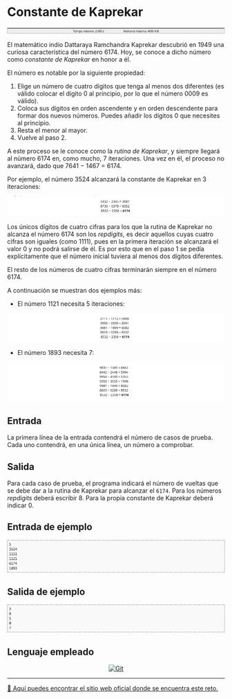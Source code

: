 # Constante de Kaprekar

![Entrada del programa](images/tiempoMemoria.png)

El matemático indio Dattaraya Ramchandra Kaprekar descubrió en 1949 una curiosa característica del número 6174. Hoy, se conoce a dicho número como *constante de Kaprekar* en honor a él.

El número es notable por la siguiente propiedad:

1. Elige un número de cuatro dígitos que tenga al menos dos diferentes (es válido colocar el dígito 0 al principio, por lo que el número 0009 es válido).
2. Coloca sus dígitos en orden ascendente y en orden descendente para formar dos nuevos números. Puedes añadir los dígitos 0 que necesites al principio.
3. Resta el menor al mayor.
4. Vuelve al paso 2.

A este proceso se le conoce como la *rutina de Kaprekar*, y siempre llegará al número 6174 en, como mucho, 7 iteraciones. Una vez en él, el proceso no avanzará, dado que 7641 − 1467 = 6174.

Por ejemplo, el número 3524 alcanzará la constante de Kaprekar en 3 iteraciones:

![Entrada del programa](images/ejemplo1.png)

Los únicos dígitos de cuatro cifras para los que la rutina de Kaprekar no alcanza el número 6174 son los *repdigits*, es decir aquellos cuyas cuatro cifras son iguales (como 1111), pues en la primera iteración se alcanzará el valor 0 y no podrá salirse de él. Es por esto que en el paso 1 se pedía explícitamente que el número inicial tuviera al menos dos dígitos diferentes.

El resto de los números de cuatro cifras terminarán siempre en el número 6174.

A continuación se muestran dos ejemplos más:

* El número 1121 necesita 5 iteraciones:

![Entrada del programa](images/ejemplo2.png)

* El número 1893 necesita 7:

![Entrada del programa](images/ejemplo3.png)

## Entrada

La primera línea de la entrada contendrá el número de casos de prueba. Cada uno contendrá, en una única línea, un número a comprobar.

## Salida

Para cada caso de prueba, el programa indicará el número de vueltas que se debe dar a la rutina de Kaprekar para alcanzar el `6174`. Para los números *repdigits* deberá escribir 8. Para la propia constante de Kaprekar deberá indicar 0.

## Entrada de ejemplo

![Entrada del programa](images/entrada.png)

## Salida de ejemplo

![Salida del programa](images/salida.png)

## Lenguaje empleado

<p align="center">
	<a href="https://www.swift.org">
	    <img src="https://img.shields.io/badge/Swift-FA7343?style=for-the-badge&logo=swift&logoColor=white" alt="Git">
	</a>
</p>

---

[🛜 Aquí puedes encontrar el sitio web oficial donde se encuentra este reto.](https://aceptaelreto.com/pub/problems/v001/00/st/statements/Spanish/index.html)